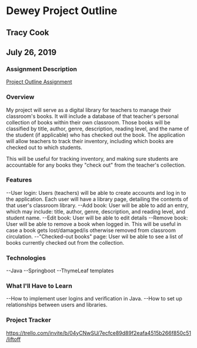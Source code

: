 # Dewey Project Outline
## Tracy Cook
## July 26, 2019

### Assignment Description
[Project Outline Assignment](https://education.launchcode.org/liftoff/assignments/project-outline/)

### Overview
My project will serve as a digital library for teachers to manage their classroom's books. It will include a database of that teacher's personal collection of books within their own classroom. Those books will be classified by title, author, genre, description, reading level, and the name of the student (if applicable) who has checked out the book. The application will allow teachers to track their inventory, including which books are checked out to which students.

This will be useful for tracking inventory, and making sure students are accountable for any books they "check out" from the teacher's collection.

### Features
--User login: Users (teachers) will be able to create accounts and log in to the application. Each user will have a library page, detailing the contents of that user's classroom library.
--Add book: User will be able to add an entry, which may include: title, author, genre, description, and reading level, and student name.
--Edit book: User will be able to edit details
--Remove book: User will be able to remove a book when logged in. This will be useful in case a book gets lost/damaged/is otherwise removed from classroom circulation.
--"Checked-out books" page: User wil be able to see a list of books currently checked out from the collection.

### Technologies
--Java
--Springboot
--ThymeLeaf templates

### What I'll Have to Learn
--How to implement user logins and verification in Java.
--How to set up relationships between users and libraries.

### Project Tracker
https://trello.com/invite/b/04yCNwSU/7ecfce89d89f2eafa4515b266f850c51/liftoff
